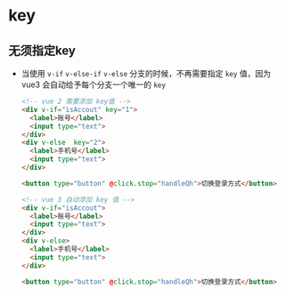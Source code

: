 # key

## 无须指定key

+ 当使用 `v-if` `v-else-if` `v-else` 分支的时候，不再需要指定 `key` 值，因为 vue3 会自动给予每个分支一个唯一的 `key`

  ```html
  <!-- vue 2 需要添加 key值 -->
  <div v-if="isAccout" key="1">
    <label>账号</label>
    <input type="text">
  </div>
  <div v-else  key="2">
    <label>手机号</label>
    <input type="text">
  </div>

  <button type="button" @click.stop="handleQh">切换登录方式</button>
  ```

  ```html
  <!-- vue 3 自动添加 key 值 -->
  <div v-if="isAccout">
    <label>账号</label>
    <input type="text">
  </div>
  <div v-else>
    <label>手机号</label>
    <input type="text">
  </div>

  <button type="button" @click.stop="handleQh">切换登录方式</button>
  ```
